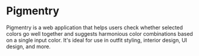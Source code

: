 # Pigmentry
Pigmentry is a web application that helps users check whether selected colors go well together and suggests harmonious color combinations based on a single input color. It's ideal for use in outfit styling, interior design, UI design, and more.
